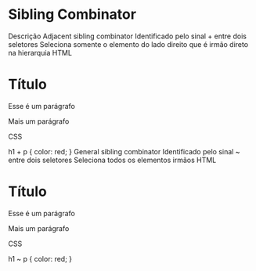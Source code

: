 # Sibling Combinator

Descrição
Adjacent sibling combinator
Identificado pelo sinal + entre dois seletores
Seleciona somente o elemento do lado direito que é irmão direto na hierarquia
HTML

<h1>
  Título
</h1>
<p>
  Esse é um parágrafo
</p>
<p>
  Mais um parágrafo
</p>
CSS

h1 + p {
	color: red;
}
General sibling combinator
Identificado pelo sinal ~ entre dois seletores
Seleciona todos os elementos irmãos
HTML

<h1>
  Título
</h1>
<p>
  Esse é um parágrafo
</p>
<p>
  Mais um parágrafo
</p>
CSS

h1 ~ p {
	color: red;
}